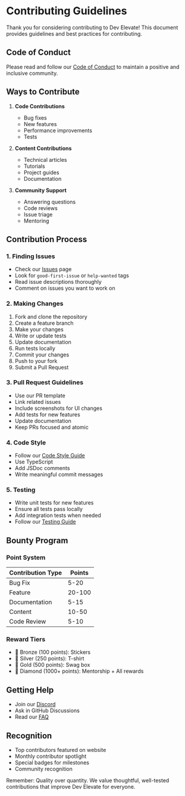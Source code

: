 # Contributing Guidelines

Thank you for considering contributing to Dev Elevate! This document provides guidelines and best practices for contributing.

## Code of Conduct

Please read and follow our [Code of Conduct](../../CODE_OF_CONDUCT.md) to maintain a positive and inclusive community.

## Ways to Contribute

1. **Code Contributions**
   - Bug fixes
   - New features
   - Performance improvements
   - Tests

2. **Content Contributions**
   - Technical articles
   - Tutorials
   - Project guides
   - Documentation

3. **Community Support**
   - Answering questions
   - Code reviews
   - Issue triage
   - Mentoring

## Contribution Process

### 1. Finding Issues

- Check our [Issues](https://github.com/Satya900/DEV_MAIN/issues) page
- Look for `good-first-issue` or `help-wanted` tags
- Read issue descriptions thoroughly
- Comment on issues you want to work on

### 2. Making Changes

1. Fork and clone the repository
2. Create a feature branch
3. Make your changes
4. Write or update tests
5. Update documentation
6. Run tests locally
7. Commit your changes
8. Push to your fork
9. Submit a Pull Request

### 3. Pull Request Guidelines

- Use our PR template
- Link related issues
- Include screenshots for UI changes
- Add tests for new features
- Update documentation
- Keep PRs focused and atomic

### 4. Code Style

- Follow our [Code Style Guide](code-style.md)
- Use TypeScript
- Add JSDoc comments
- Write meaningful commit messages

### 5. Testing

- Write unit tests for new features
- Ensure all tests pass locally
- Add integration tests when needed
- Follow our [Testing Guide](testing.md)

## Bounty Program

### Point System

| Contribution Type | Points |
|------------------|--------|
| Bug Fix          | 5-20   |
| Feature          | 20-100 |
| Documentation    | 5-15   |
| Content          | 10-50  |
| Code Review      | 5-10   |

### Reward Tiers

- 🥉 Bronze (100 points): Stickers
- 🥈 Silver (250 points): T-shirt
- 🥇 Gold (500 points): Swag box
- 💎 Diamond (1000+ points): Mentorship + All rewards

## Getting Help

- Join our [Discord](https://discord.gg/GCkQ6cuY)
- Ask in GitHub Discussions
- Read our [FAQ](../faq.md)

## Recognition

- Top contributors featured on website
- Monthly contributor spotlight
- Special badges for milestones
- Community recognition

Remember: Quality over quantity. We value thoughtful, well-tested contributions that improve Dev Elevate for everyone.